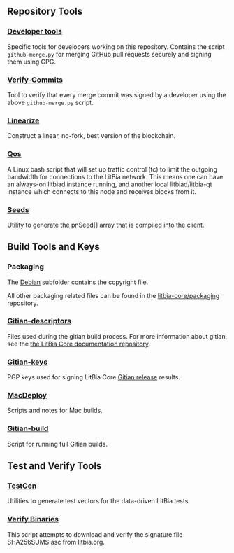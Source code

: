 Repository Tools
---------------------

### [Developer tools](/contrib/devtools) ###
Specific tools for developers working on this repository.
Contains the script `github-merge.py` for merging GitHub pull requests securely and signing them using GPG.

### [Verify-Commits](/contrib/verify-commits) ###
Tool to verify that every merge commit was signed by a developer using the above `github-merge.py` script.

### [Linearize](/contrib/linearize) ###
Construct a linear, no-fork, best version of the blockchain.

### [Qos](/contrib/qos) ###

A Linux bash script that will set up traffic control (tc) to limit the outgoing bandwidth for connections to the LitBia network. This means one can have an always-on litbiad instance running, and another local litbiad/litbia-qt instance which connects to this node and receives blocks from it.

### [Seeds](/contrib/seeds) ###
Utility to generate the pnSeed[] array that is compiled into the client.

Build Tools and Keys
---------------------

### Packaging ###
The [Debian](/contrib/debian) subfolder contains the copyright file.

All other packaging related files can be found in the [litbia-core/packaging](https://github.com/litbia-core/packaging) repository.

### [Gitian-descriptors](/contrib/gitian-descriptors) ###
Files used during the gitian build process. For more information about gitian, see the [the LitBia Core documentation repository](https://github.com/litbia-core/docs).

### [Gitian-keys](/contrib/gitian-keys)
PGP keys used for signing LitBia Core [Gitian release](/doc/release-process.md) results.

### [MacDeploy](/contrib/macdeploy) ###
Scripts and notes for Mac builds. 

### [Gitian-build](/contrib/gitian-build.py) ###
Script for running full Gitian builds.

Test and Verify Tools 
---------------------

### [TestGen](/contrib/testgen) ###
Utilities to generate test vectors for the data-driven LitBia tests.

### [Verify Binaries](/contrib/verifybinaries) ###
This script attempts to download and verify the signature file SHA256SUMS.asc from litbia.org.
